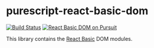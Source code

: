 # purescript-react-basic-dom

[![Build Status](https://github.com/lumihq/purescript-react-basic-dom/actions/workflows/ci.yml/badge.svg)](https://github.com/lumihq/purescript-react-basic-dom/actions/workflows/ci.yml)
<a href="https://pursuit.purescript.org/packages/purescript-react-basic-dom">
  <img src="https://pursuit.purescript.org/packages/purescript-react-basic-dom/badge"
       alt="React Basic DOM on Pursuit">
  </img>
</a>

This library contains the [React Basic](https://github.com/lumihq/purescript-react-basic) DOM modules.
